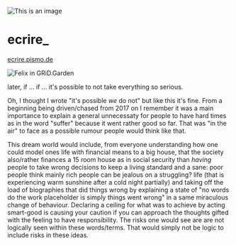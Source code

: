 ![This is an image](https://worldwideweb.interlectual.org/ecrire_.png)
# ecrire_

[ecrire.pismo.de](https://ecrire.pismo.de)

![Felix in GRiD.Garden](https://ecrire.pismo.de/felix.in.grid.garden.jpg)

later, if ... if ... it's possible to not take everything so serious.

Oh, I thought I wrote "it's possible _we_ do not" but like this it's fine. From a beginning being driven/chased from 2017 on I remember it was a main importance to explain a general unnecessaty for people to have hard times as in the word "suffer" because it went rather good so far. That was "in the air" to face as a possible rumour people would think like that.

This dream world would include, from everyone understanding how one could model ones life with financial means to a big house, that the society also/rather finances a 15 room house as in social security than _having_ people to take wrong decisions to keep a living standard and a sane: poor people think mainly rich people can be jealous on a struggling? life (that is experiencing warm sunshine after a cold night partially) and taking off the load of biographies that did things wrong by explaining a state of "no words do the work placeholder is simply things went wrong" in a same miraculous change of behaviour.  Declaring a ceiling for what was to achieve by acting smart-good is causing your caution if you can approach the thoughts gifted with the feeling to have responsibility. The risks one would see are are not logically seen within these words/terms. That would simply not be logic to include risks in these ideas.
